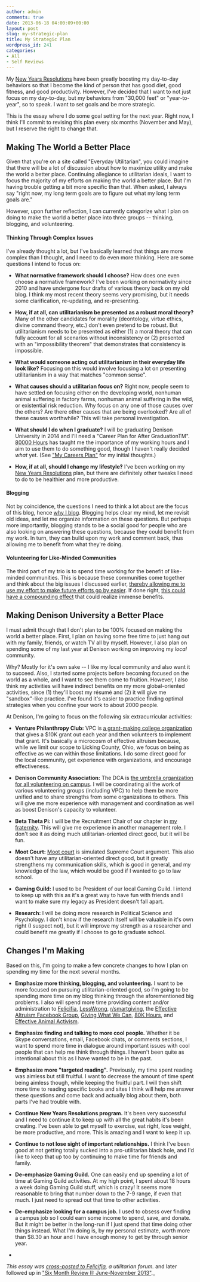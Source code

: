 ```yaml
---
author: admin
comments: true
date: 2013-06-18 04:00:09+00:00
layout: post
slug: my-strategic-plan
title: My Strategic Plan
wordpress_id: 241
categories:
- All
- Self Reviews
---
```


My [New Years Resolutions](http://www.everydayutilitarian.com/essays/category/resolutions/) have been greatly boosting my day-to-day behaviors so that I become the kind of person that has good diet, good fitness, and good productivity.  However, I've decided that I want to not just focus on my day-to-day, but my behaviors from "30,000 feet" or "year-to-year", so to speak.  I want to set goals and be more strategic.

This is the essay where I do some goal setting for the next year.  Right now, I think I'll commit to revising this plan every six months (November and May), but I reserve the right to change that.<!-- more -->






## Making The World a Better Place


Given that you're on a site called "Everyday Utilitarian", you could imagine that there will be a lot of discussion about how to maximize utility and make the world a better place.  Continuing allegiance to utilitarian ideals, I want to focus the majority of my efforts on making the world a better place.  But I'm having trouble getting a bit more specific than that.  When asked, I always say "right now, my long term goals are to figure out what my long term goals are."

However, upon further reflection, I can currently categorize what I plan on doing to make the world a better place into three groups -- thinking, blogging, and volunteering.





#### Thinking Through Complex Issues


I've already thought a lot, but I've basically learned that things are more complex than I thought, and I need to do even more thinking.  Here are some questions I intend to focus on:






  * **What normative framework should I choose?** How does one even choose a normative framework?  I've been working on normativity since 2010 and have undergone four drafts of various theory back on my old blog.  I think my most recent theory seems very promising, but it needs some clarification, re-updating, and re-presenting.




  * **How, if at all, can utilitarianism be presented as a robust moral theory?** Many of the other candidates for morality (deontology, virtue ethics, divine command theory, etc.) don't even pretend to be robust.  But utilitarianism needs to be presented as either (1) a moral theory that can fully account for all scenarios without inconsistency or (2) presented with an "impossibility theorem" that demonstrates that consistency is impossible.




  * **What would someone acting out utilitarianism in their everyday life look like?**  Focusing on this would involve focusing a lot on presenting utilitarianism in a way that matches "common sense".




  * **What causes should a utilitarian focus on?**  Right now, people seem to have settled on focusing either on the developing world, nonhuman animal suffering in factory farms, nonhuman animal suffering in the wild, or existential risk reduction.  Why focus on any one of those causes over the others?  Are there other causes that are being overlooked?  Are all of these causes worthwhile?  This will take personal investigation.




  * **What should I do when I graduate?** I will be graduating Denison University in 2014 and I'll need a "Career Plan for After GraduationTM".  [80000 Hours](http://80000hours.org/) has taught me the importance of my working hours and I aim to use them to do something good, though I haven't really decided _what_ yet. (See ["My Careers Plan"](http://www.everydayutilitarian.com/essays/my-careers-plan/) for my initial thoughts.)




  * **How, if at all, should I change my lifestyle?** I've been working on my [New Years Resolutions](http://www.everydayutilitarian.com/essays/category/resolutions/) plan, but there are definitely other tweaks I need to do to be healthier and more productive.








#### Blogging


Not by coincidence, the questions I need to think a lot about are the focus of this blog, hence [why I blog](http://www.everydayutilitarian.com/essays/why-i-blog/).  Blogging helps clear my mind, let me revisit old ideas, and let me organize information on these questions.  But perhaps more importantly, blogging stands to be a social good for people who are also looking on answering these questions, because they could benefit from my work.  In turn, they can build upon my work and comment back, thus allowing me to benefit from what they're doing.






#### Volunteering for Like-Minded Communities


The third part of my trio is to spend time working for the benefit of like-minded communities.  This is because these communities come together and think about the big issues I discussed earlier, [thereby allowing me to use my effort to make future efforts go by easier](http://www.everydayutilitarian.com/essays/for-impact-the-future-matters-more/).  If done right, [this could have a compounding effect](http://www.everydayutilitarian.com/essays/giving-now-currently-seems-to-beat-giving-later/) that could realize immense benefits.






## Making Denison University a Better Place


I must admit though that I don't plan to be 100% focused on making the world a better place.  First, I plan on having some free time to just hang out with my family, friends, or watch TV all by myself.  However, I also plan on spending some of my last year at Denison working on improving my _local_ community.

Why?  Mostly for it's own sake -- I like my local community and also want it to succeed.  Also, I started some projects before becoming focused on the world as a whole, and I want to see them come to fruition.  However, I also think my activities will have indirect benefits on my more global-oriented activities, since (1) they'll boost my résumé and (2) it will give me "sandbox"-like practice.  I've found it's easier to practice finding optimal strategies when you confine your work to about 2000 people.

At Denison, I'm going to focus on the following six extracurricular activities:






  * **Venture Philanthropy Club:** VPC is [a grant-making college organization](http://www.denison.edu/campuslife/servicelearning/venture_philanthropy_club.html) that gives a $10K grant out each year and then volunteers to implement that grant.  It's basically a microcosm of effective altruism because, while we limit our scope to Licking County, Ohio, we focus on being as effective as we can within those limitations.  I do some direct good for the local community, get experience with organizations, and encourage effectiveness.





  * **Denison Community Association:** The DCA is [the umbrella organization for all volunteering on campus](http://www.denison.edu/campuslife/servicelearning/denison_community_associatio.html).  I will be coordinating all the work of various volunteering groups (including VPC) to help them be more unified and to share strengths from some organizations to others.  This will give me more experience with management and coordination as well as boost Denison's capacity to volunteer.





  * **Beta Theta Pi:** I will be the Recruitment Chair of our chapter in [my fraternity](http://betathetapi.org/).  This will give me experience in another management role.  I don't see it as doing much utilitarian-oriented direct good, but it will be fun.





  * **Moot Court:**  [Moot court](https://en.wikipedia.org/wiki/Moot_court) is simulated Supreme Court argument.  This also doesn't have any utilitarian-oriented direct good, but it greatly strengthens my communication skills, which is good in general, and my knowledge of the law, which would be good if I wanted to go to law school.





  * **Gaming Guild:**  I used to be President of our local Gaming Guild.  I intend to keep up with this as it's a great way to have fun with friends and I want to make sure my legacy as President doesn't fall apart.





  * **Research:** I will be doing more research in Political Science and Psychology.  I don't know if the research itself will be valuable in it's own right (I suspect not), but it will improve my strength as a researcher and could benefit me greatly if I choose to go to graduate school.









## Changes I'm Making


Based on this, I'm going to make a few concrete changes to how I plan on spending my time for the next several months.






  * **Emphasize more thinking, blogging, and volunteering.**  I want to be more focused on pursuing utilitarian-oriented good, so I'm going to be spending more time on my blog thinking through the aforementioned big problems.  I also will spend more time providing content and/or administration to [Felicifia](http://felicifia.org/), [LessWrong](http://lesswrong.com/), [r/smartgiving](reddit.com/r/smartgiving), the [Effective Altruism Facebook Group](https://www.facebook.com/groups/effective.altruists/), [Giving What We Can](http://www.givingwhatwecan.org), [80K Hours](http://www.80000hours.org), and [Effective Animal Activism](http://www.effectiveanimalactivism.com).





  * **Emphasize finding and talking to more cool people.**  Whether it be Skype conversations, email, Facebook chats, or comments sections, I want to spend more time in dialogue around important issues with cool people that can help me think through things.  I haven't been quite as intentional about this as I have wanted to be in the past.





  * **Emphasize more "targeted reading".**  Previously, my time spent reading was aimless but still fruitful.  I want to decrease the amount of time spent being aimless though, while keeping the fruitful part.  I will then shift more time to reading specific books and sites I think will help me answer these questions and come back and actually blog about them, both parts I've had trouble with.





  * **Continue New Years Resolutions program.**  It's been very successful and I need to continue it to keep up with all the great habits it's been creating.  I've been able to get myself to exercise, eat right, lose weight, be more productive, and more.  This is amazing and I want to keep it up.





  * **Continue to not lose sight of important relationships.**  I think I've been good at not getting totally sucked into a pro-utilitarian black hole, and I'd like to keep that up too by continuing to make time for friends and family.





  * **De-emphasize Gaming Guild.**  One can easily end up spending a lot of time at Gaming Guild activities.  At my high point, I spent about 18 hours a week doing Gaming Guild stuff, which is crazy!  It seems more reasonable to bring that number down to the 7-9 range, if even that much.  I just need to spread out that time to other activities.





  * **De-emphasize looking for a campus job.**  I used to obsess over finding a campus job so I could earn some income to spend, save, and donate.  But it might be better in the long-run if I just spend that time doing other things instead.  What I'm doing is, by my personal estimate, worth more than $8.30 an hour and I have enough money to get by through senior year.




-

_This essay was [cross-posted to Felicifia](http://felicifia.org/viewtopic.php?f=23&t=918&p=8354), a utilitarian forum._ and later followed up in ["Six Month Review II: June-November 2013"](http://www.everydayutilitarian.com/essays/six-month-review-ii-june-november-2013/)._

